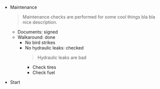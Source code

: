 - Maintenance

  > Maintenance checks are performed for some cool things bla bla nice description.

  - Documents: signed
  - Walkaround: done
    - No bird strikes
    - No hydraulic leaks: checked
      > Hydraulic leaks are bad
      - Check tires
      - Check fuel

- Start
